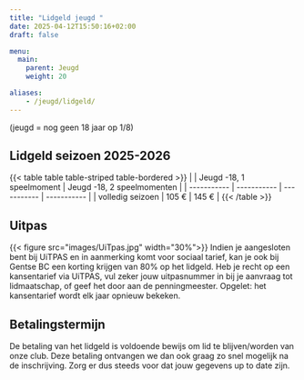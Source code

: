 ```yaml
---
title: "Lidgeld jeugd "
date: 2025-04-12T15:50:16+02:00
draft: false

menu:
  main:
    parent: Jeugd
    weight: 20

aliases:
    - /jeugd/lidgeld/
---
```



(jeugd = nog geen 18 jaar op 1/8)

## Lidgeld seizoen 2025-2026
{{< table table table-striped table-bordered >}}
|  | Jeugd -18, 1 speelmoment | Jeugd -18, 2 speelmomenten |
| ----------- | ----------- | ----------- | ----------- |
| volledig seizoen |  105 € |  145 € |
{{< /table >}}



## Uitpas
{{< figure src="images/UiTpas.jpg" width="30%">}}
Indien je aangesloten bent bij UiTPAS en in aanmerking komt voor sociaal tarief, kan je ook bij Gentse BC een korting krijgen van 80% op het lidgeld. Heb je recht op een kansentarief via UiTPAS, vul zeker jouw uitpasnummer in bij je aanvraag tot lidmaatschap, of geef het door aan de penningmeester. Opgelet: het kansentarief wordt elk jaar opnieuw bekeken.



## Betalingstermijn
De betaling van het lidgeld is voldoende bewijs om lid te blijven/worden van onze club.  Deze betaling ontvangen we dan ook graag zo snel mogelijk na de inschrijving. Zorg er dus steeds voor dat jouw gegevens up to date zijn.
